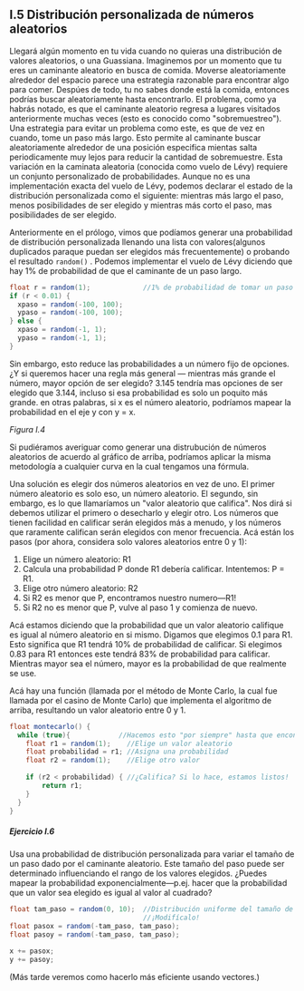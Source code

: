 ## I.5 Distribución personalizada de números aleatorios

Llegará algún momento en tu vida cuando no quieras una distribución de valores aleatorios, o una Guassiana. Imaginemos por un momento que tu eres un caminante aleatorio en busca de comida. Moverse aleatoriamente alrededor del espacio parece una estrategia razonable para encontrar algo para comer. Despúes de todo, tu no sabes donde está la comida, entonces podrías buscar aleatoriamente hasta encontrarlo. El problema, como ya habrás notado, es que el caminante aleatorio regresa a lugares visitados anteriormente muchas veces (esto es conocido como "sobremuestreo"). Una estrategia para evitar un problema como este, es que de vez en cuando, tome un paso más largo. Esto permite al caminante buscar aleatoriamente alrededor de una posición especifica mientas salta periodicamente muy lejos para reducir la cantidad de sobremuestre. Esta variación en la caminata aleatoria (conocida como vuelo de Lévy) requiere un conjunto personalizado de probabilidades. Aunque no es una implementación exacta del vuelo de Lévy, podemos declarar el estado de la distribución personalizada como el siguiente: mientras más largo el paso, menos posibilidades de ser elegido y mientras más corto el paso, mas posibilidades  de ser elegido.

Anteriormente en el prólogo, vimos que podíamos generar una probabilidad de distribución personalizada llenando una lista con valores(algunos duplicados paraque puedan ser elegidos más frecuentemente) o probando el resultado `random()` . Podemos implementar el vuelo de Lévy diciendo que hay 1% de probabilidad de que el caminante de un paso largo.

```java
float r = random(1);             //1% de probabilidad de tomar un paso largo
if (r < 0.01) {
  xpaso = random(-100, 100);
  ypaso = random(-100, 100);
} else {
  xpaso = random(-1, 1);
  ypaso = random(-1, 1);
}
```

 

Sin embargo, esto reduce las probabilidades a un número fijo de opciones. ¿Y si queremos hacer una regla más general — mientras más grande el número, mayor opción de ser elegido? 3.145 tendría mas opciones de ser elegido que 3.144, incluso si esa probabilidad es solo un poquito más grande. en otras palabras, si x es el número aleatorio, podríamos mapear la probabilidad en el eje y con y = x.



*Figura I.4*



Si pudiéramos averiguar como generar una distrubución  de números aleatorios de acuerdo al gráfico de arriba, podríamos aplicar la misma metodología a cualquier curva en la cual tengamos una fórmula.

Una solución es elegir dos números aleatorios en vez de uno. El primer número aleatorio es solo eso, un número aleatorio. El segundo, sin embargo, es lo que llamaríamos un "valor aleatorio que califica". Nos dirá si debemos utilizar el primero o desecharlo y elegir otro. Los números que tienen facilidad en calificar serán elegidos más a menudo, y los números que raramente califican serán elegidos con menor frecuencia. Acá están los pasos (por ahora, considera solo valores aleatorios entre 0 y 1):

1. Elige un número aleatorio: R1
2. Calcula una probabilidad P donde R1 debería calificar. Intentemos: P = R1.
3. Elige otro número aleatorio: R2
4. Si R2 es menor que P, encontramos nuestro numero—R1!
5. Si R2 no es menor que P, vulve al paso 1 y comienza de nuevo.



Acá estamos diciendo que la probabilidad que un valor aleatorio califique es igual al número aleatorio en si mismo. Digamos que elegimos 0.1 para R1. Esto significa que R1 tendrá 10% de probabilidad de calificar. Si elegimos 0.83 para R1 entonces este tendrá 83% de probabilidad para calificar. Mientras mayor sea el número, mayor es la probabilidad de que realmente se use.

Acá hay una función (llamada por el método de Monte Carlo, la cual fue llamada por el casino de Monte Carlo) que implementa el algoritmo de arriba, resultando un valor aleatorio entre 0 y 1.

```java
float montecarlo() {
  while (true){            //Hacemos esto "por siempre" hasta que encontremos                                                                                                               						  un valor calificable
  	float r1 = random(1);    //Elige un valor aleatorio
    float probabilidad = r1; //Asigna una probabilidad
    float r2 = random(1);    //Elige otro valor
    
    if (r2 < probabilidad) { //¿Califica? Si lo hace, estamos listos!
  		return r1;
	}
  }
}
```

 

##### Ejercicio I.6

Usa una probabilidad de distribución personalizada para variar el tamaño de un paso dado por el caminante aleatorio. Este tamaño del paso puede ser determinado influenciando el rango de los valores elegidos. ¿Puedes mapear la probabilidad exponencialmente—p.ej. hacer que la probabilidad que un valor sea elegido es igual al valor al cuadrado?

```java
float tam_paso = random(0, 10);  //Distribución uniforme del tamaño de pasos.
                                 //¡Modifícalo!
float pasox = random(-tam_paso, tam_paso);
float pasoy = random(-tam_paso, tam_paso);

x += pasox;
y += pasoy;
```

(Más tarde veremos como hacerlo más eficiente usando vectores.)